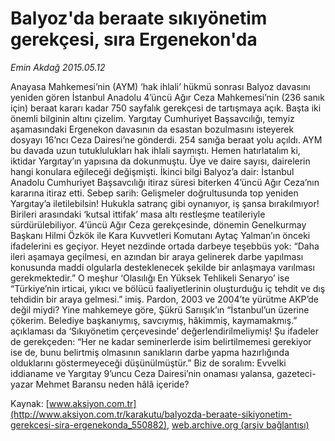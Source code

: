# Balyoz'da beraate sıkıyönetim gerekçesi, sıra Ergenekon'da

*Emin Akdağ 2015.05.12*

<div class="pNewsDetailMainContent" itemprop="articleBody">
 <p>
  Anayasa Mahkemesi’nin (AYM) ‘hak ihlali’ hükmü sonrası Balyoz davasını yeniden gören İstanbul Anadolu 4’üncü Ağır Ceza Mahkemesi’nin (236 sanık için) beraat kararı kadar 750 sayfalık gerekçesi de tartışmaya açık. Başta iki önemli bilginin altını çizelim. Yargıtay Cumhuriyet Başsavcılığı, temyiz aşamasındaki Ergenekon davasının da esastan bozulmasını isteyerek dosyayı 16’ncı Ceza Dairesi’ne gönderdi. 254 sanığa beraat yolu açıldı. AYM bu davada uzun tutuklulukları hak ihlali saymıştı. Hemen hatırlatalım ki, iktidar Yargıtay’ın yapısına da dokunmuştu. Üye ve daire sayısı, dairelerin hangi konulara eğileceği değişmişti. İkinci bilgi Balyoz’a dair: İstanbul Anadolu Cumhuriyet Başsavcılığı itiraz süresi biterken 4’üncü Ağır Ceza’nın kararına itiraz etti. Sebep sarih: Gelişmeler doğrultusunda top yeniden Yargıtay’a iletilebilsin! Hukukla satranç gibi oynanıyor, iş şansa bırakılmıyor! Birileri arasındaki ‘kutsal ittifak’ masa altı restleşme teatileriyle sürdürülebiliyor. 4’üncü Ağır Ceza gerekçesinde, dönemin Genelkurmay Başkanı Hilmi Özkök ile Kara Kuvvetleri Komutanı Aytaç Yalman’ın önceki ifadelerini es geçiyor. Heyet nezdinde ortada darbeye teşebbüs yok: “Daha ileri aşamaya geçilmesi, en azından bir araya gelinerek darbe yapılması konusunda maddi olgularla desteklenecek şekilde bir anlaşmaya varılması gerekmektedir.” O meşhur ‘Olasılığı En Yüksek Tehlikeli Senaryo’ ise “Türkiye’nin irticai, yıkıcı ve bölücü faaliyetlerinin oluşturduğu iç tehdit ve dış tehdidin bir araya gelmesi.” imiş. Pardon, 2003 ve 2004’te yürütme AKP’de değil miydi? Yine mahkemeye göre, Şükrü Sarıışık’ın “İstanbul’un üzerine çökerim. Belediye başkanıymış, savcıymış, hâkimmiş, kaymamakmış.” açıklaması da ‘Sıkıyönetim çerçevesinde’ değerlendirilmeliymiş! Şu ifadeler de gerekçeden: “Her ne kadar seminerlerde isim belirtilmemesi gerekiyor ise de, bunu belirtmiş olmasının sanıkların darbe yapma hazırlığında olduklarını göstermeyeceği düşünülmüştür.” Biz de soralım: Evvelki iddianame ve Yargıtay 9’uncu Ceza Dairesi’nin onaması yalansa, gazeteci-yazar Mehmet Baransu neden hâlâ içeride?
 </p>
</div>


Kaynak: [www.aksiyon.com.tr](http://www.aksiyon.com.tr/karakutu/balyozda-beraate-sikiyonetim-gerekcesi-sira-ergenekonda_550882), [web.archive.org (arşiv bağlantısı)](http://web.archive.org/web/20150813201045/http://www.aksiyon.com.tr/karakutu/balyozda-beraate-sikiyonetim-gerekcesi-sira-ergenekonda_550882)
